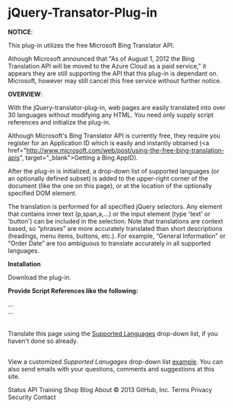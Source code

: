 jQuery-Transator-Plug-in
=========================

<b>NOTICE</b>:

This plug-in utilizes the free Microsoft Bing Translator API.

Athough Microsoft announced that "As of August 1, 2012 the Bing Translation API will be moved to the Azure Cloud as a paid service," it appears they are still supporting the API that this plug-in is dependant on. Microsoft, however may still cancel this free service without further notice. 

<b>OVERVIEW</b>:

With the jQuery-translator-plug-in, web pages are easily translated into over 30 languages without modifying any HTML. You need only supply script references and initialize the plug-in.

Although Microsoft's Bing Translator API is currently free, they require you register for an Application ID which is easily and instantly obtained (<a href="http://www.microsoft.com/web/post/using-the-free-bing-translation-apis", target="_blank">Getting a Bing AppID</a>).

After the plug-in is initialized, a drop-down list of supported languages (or an optionally defined subset) is added to the upper-right corner of the document (like the one on this page), or at the location of the optionally specified DOM element.

The translation is performed for all specified jQuery selectors. Any element that contains inner text (p,span,a,...) or the input element (type 'text' or 'button') can be included in the selection. Note that translations are context based, so “phrases” are more accurately translated than short descriptions (headings, menu items, buttons, etc.). For example, “General Information” or "Order Date” are too ambiguous to translate accurately in all supported languages.

<b>Installation</b>
<p>Download the plug-in.</p>
<p><b>Provide Script References like the following:</b></p>
    <script type="text/javascript" src="http://ajax.googleapis.com/ajax/libs/jquery/1.6/jquery.min.js"></script>
    <script type="text/javascript" src="js/jquery.translator-ms-1.0.0.min.js"> 


<b>INSTALLATION</b>
<p>Download the plug-in.</p>
<p><b>Provide Script References like the following:</b></p>
   <script type="text/javascript" src="http://ajax.googleapis.com/ajax/libs/jquery/1.6/jquery.min.js"></script>
   <script type="text/javascript" src="js/jquery.translator-ms-1.0.0.min.js"> 
<p><b>Initialize the <i>translator</i> plug-in</b></p>
<p>Call the <i>translator</i> initialize function specifying the jQuery selectors (DOM node names, (.) classes, (#) element ids, etc.) containing the text you want translated. Your Bing AppId must be specified. You can optionally specify a DOM Element to contain the Supported Language List, which is displayed in the language detected by the plug-in or by using the “listLanguage” option. You can also choose not to display the Language List, as well as applying the translation to a specified language using the “tolang” option.</p>

<b>OPTIONS</b>
<b>appID</b><p style="display:inline;">: The Microsoft Bing API Application ID you obtained for the website you wish to deploy this plug-in on. <b>(Required)</b></p><br></br>
      <b>callback</b><p style="display:inline;">: function to call after translator completes.</p><br></br>
      <b>languageListNode</b><p style="display:inline;">: DOM Element object that will contain the Supported Languages Drop-Down List (id='_supportedLanguagesList' <b>reserved - do not include this id in your HTML</b>).</p><br></br>
      <b>languagesList</b><p style="display:inline;">: an array of language codes to display in the Drop-Down List.</p><br></br>
      <b>nolist</b><p style="display:inline;">: the Languages Drop Down List is not created or displayed.</p><br></br>
      <b>listLanguage</b><p style="display:inline;">: the 2-4 character code associated with the written language of your web pages, which is used to override the auto-detected language. This parameter only applies to the Languages Drop Down List and not to selected content. </p><br></br>
      <b>tolang</b><p style="display:inline;">: the language code (ex. 'fr') to translate the current page to. The Languages Drop Down List is not affected by this option.</p><br></br>
      <p>For a list of currently supported language codes: <a href="http://msdn.microsoft.com/en-us/library/hh456380.aspx" target="_blank">Bing Translator Language Codes</a></p>

<b>EXAMPLES</b>
      <p> The following initialization examples illustrate the use of these options.</p>
        <ul>
        <li>$("p,h1,h2,.xlatext,#topic").translator({ appID: BingAppID, languageListNode: $("#languages").get(0) });</li>
        <li>$("p,span").translator({ appID: BingAppID, languagesList: ['en','fr','de','es'] });</li>
        <li>$("p").translator(appID: BingAppID, callback: function() { alert('Do Something') } );</li>
        <li>$("p").translator(appID: BingAppID, tolang: 'fr');</li>
        <li>$("p").translator(appID: BingAppID);</li>
        </ul>
      <p>This page implements the translator by specifying the following statements:</p>
      <div>...</div>
      <head>
      <div style="margin-left:24px">
        <div>...</div>
        <div><script type="text/javascript" src="http://ajax.googleapis.com/ajax/libs/jquery/1.6/jquery.min.js"></script></div>
        <div><script type="text/javascript" src="js/jquery.translator-ms-1.0.0.min.js"></script></div>
        <div><script type="text/javascript" ></div>
        <div style="margin-left:24px;">jQuery(document).ready(function ($) {</div>
        <div style="margin-left:48px;">  $("p,h1,h2,span").translator({ appId: myBingApiAppId });</div>
        <div style="margin-left:24px;">});</div>
        <div></script></div>
        <div>...</div>
      </div>
      </head>
      <div>...</div>
      <br></br>
      <span>Translate this page using the</span> <a href="javascript:$('#_supportedLanguagesList')[0].focus();">Supported Languages</a> <span>drop-down list, if you haven't done so already.</span><br></br>
      <p>View a customized <i>Supported Lanugages</i> drop-down list <a href="http://msaccess2web.com" target="_blank">example</a>. You can also send emails with your questions, comments and suggestions at this site.</p>
Status API Training Shop Blog About © 2013 GitHub, Inc. Terms Privacy Security Contact 
